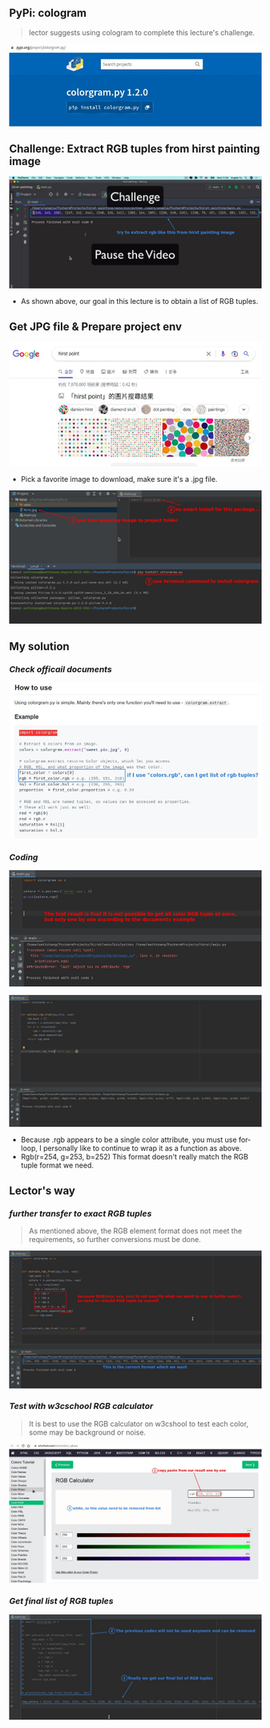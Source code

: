 ## **PyPi: cologram**

> lector suggests using cologram to complete this lecture's challenge.

![Alt pypi colorgram](pic/01.jpg)

## **Challenge: Extract RGB tuples from hirst painting image**

![Alt challenge](pic/02.jpg)

- As shown above, our goal in this lecture is to obtain a list of RGB tuples.

## **Get JPG file & Prepare project env**

![Alt search hirst painting image](pic/03.jpg)

- Pick a favorite image to download, make sure it's a .jpg file.

![Alt prepare jpg file and colorgram module in project](pic/04.jpg)

## **My solution**

### _Check officail documents_

![Alt check official documents](pic/05.jpg)

### _Coding_

![Alt 1st try](pic/06.jpg)

![Alt 2nd try](pic/07.jpg)

- Because .rgb appears to be a single color attribute, you must use for-loop, I personally like to continue to wrap it as a function as above.
- Rgb(r=254, g=253, b=252) This format doesn't really match the RGB tuple format we need.

## **Lector's way**

### _further transfer to exact RGB tuples_

> As mentioned above, the RGB element format does not meet the requirements, so further conversions must be done.

![Alt lector: furthur transfer to pure RGB tuple](pic/08.jpg)

### _Test with w3cschool RGB calculator_

> It is best to use the RGB calculator on w3cshool to test each color, some may be background or noise.

![Alt lector: test with w3cshool RGB calculator](pic/09.jpg)

### _Get final list of RGB tuples_

![Alt lector: get final list of RGB tuples](pic/10.jpg)
